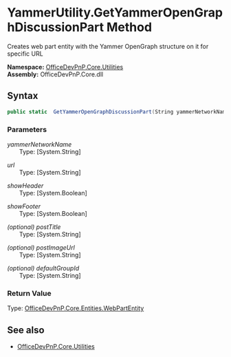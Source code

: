 # YammerUtility.GetYammerOpenGraphDiscussionPart Method  
Creates web part entity with the Yammer OpenGraph structure on it for specific URL  

**Namespace:** [OfficeDevPnP.Core.Utilities](OfficeDevPnP.Core.Utilities.md)  
**Assembly:** OfficeDevPnP.Core.dll  
## Syntax
```C#
public static  GetYammerOpenGraphDiscussionPart(String yammerNetworkName,String url,Boolean showHeader,Boolean showFooter,String postTitle,String postImageUrl,String defaultGroupId)
```
### Parameters
*yammerNetworkName*  
&emsp;&emsp;Type: [System.String] 
&emsp;&emsp;  
  
*url*  
&emsp;&emsp;Type: [System.String] 
&emsp;&emsp;  
  
*showHeader*  
&emsp;&emsp;Type: [System.Boolean] 
&emsp;&emsp;  
  
*showFooter*  
&emsp;&emsp;Type: [System.Boolean] 
&emsp;&emsp;  
  
*(optional) postTitle*  
&emsp;&emsp;Type: [System.String] 
&emsp;&emsp;  
  
*(optional) postImageUrl*  
&emsp;&emsp;Type: [System.String] 
&emsp;&emsp;  
  
*(optional) defaultGroupId*  
&emsp;&emsp;Type: [System.String] 
&emsp;&emsp;  
  
### Return Value
Type: [OfficeDevPnP.Core.Entities.WebPartEntity](OfficeDevPnP.Core.Entities.WebPartEntity.md)  


## See also
- [OfficeDevPnP.Core.Utilities](OfficeDevPnP.Core.Utilities.md)
